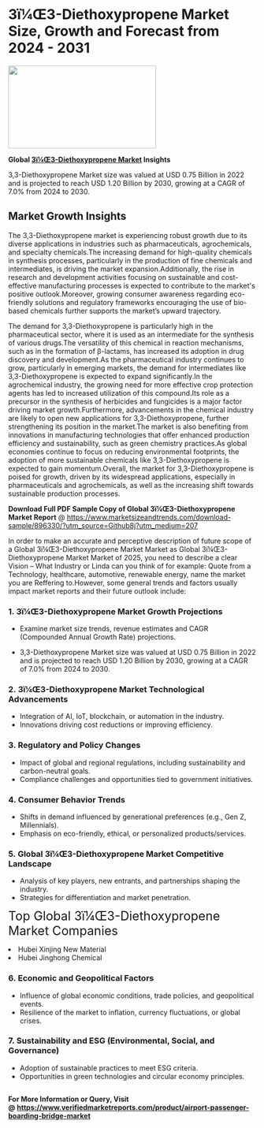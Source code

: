 <H1>3ï¼Œ3-Diethoxypropene Market Size, Growth and Forecast from 2024 - 2031</H1><img class="aligncenter size-medium wp-image-584254" src="https://thirdeyenews.in/wp-content/uploads/2024/09/Global-Market-Research-300x168.jpeg" alt="" width="300" height="168" /><p><strong>Global&nbsp;<a href="https://www.marketsizeandtrends.com/download-sample/896330/?utm_source=Github8j?utm_medium=207">3ï¼Œ3-Diethoxypropene Market</a> Insights</strong></p><p>3,3-Diethoxypropene Market size was valued at USD 0.75 Billion in 2022 and is projected to reach USD 1.20 Billion by 2030, growing at a CAGR of 7.0% from 2024 to 2030.</p><p><h2>Market Growth Insights</h2> <p>The 3,3-Diethoxypropene market is experiencing robust growth due to its diverse applications in industries such as pharmaceuticals, agrochemicals, and specialty chemicals.The increasing demand for high-quality chemicals in synthesis processes, particularly in the production of fine chemicals and intermediates, is driving the market expansion.Additionally, the rise in research and development activities focusing on sustainable and cost-effective manufacturing processes is expected to contribute to the market's positive outlook.Moreover, growing consumer awareness regarding eco-friendly solutions and regulatory frameworks encouraging the use of bio-based chemicals further supports the market’s upward trajectory.</p> <p>The demand for 3,3-Diethoxypropene is particularly high in the pharmaceutical sector, where it is used as an intermediate for the synthesis of various drugs.The versatility of this chemical in reaction mechanisms, such as in the formation of β-lactams, has increased its adoption in drug discovery and development.As the pharmaceutical industry continues to grow, particularly in emerging markets, the demand for intermediates like 3,3-Diethoxypropene is expected to expand significantly.In the agrochemical industry, the growing need for more effective crop protection agents has led to increased utilization of this compound.Its role as a precursor in the synthesis of herbicides and fungicides is a major factor driving market growth.Furthermore, advancements in the chemical industry are likely to open new applications for 3,3-Diethoxypropene, further strengthening its position in the market.The market is also benefiting from innovations in manufacturing technologies that offer enhanced production efficiency and sustainability, such as green chemistry practices.As global economies continue to focus on reducing environmental footprints, the adoption of more sustainable chemicals like 3,3-Diethoxypropene is expected to gain momentum.Overall, the market for 3,3-Diethoxypropene is poised for growth, driven by its widespread applications, especially in pharmaceuticals and agrochemicals, as well as the increasing shift towards sustainable production processes.</p> <p><span class=""><strong>Download Full PDF Sample Copy of Global 3ï¼Œ3-Diethoxypropene Market Report</strong> @ <a href="https://www.marketsizeandtrends.com/download-sample/896330/?utm_source=Github8j?utm_medium=207" target="_blank">https://www.marketsizeandtrends.com/download-sample/896330/?utm_source=Github8j?utm_medium=207</a></span></p><p>In order to make an accurate and perceptive description of future scope of a Global&nbsp;3ï¼Œ3-Diethoxypropene Market Market as Global&nbsp;3ï¼Œ3-Diethoxypropene Market Market of 2025, you need to describe a clear Vision &ndash; What Industry or Linda can you think of for example: Quote from a Technology, healthcare, automotive, renewable energy, name the market you are Reffering to.However, some general trends and factors usually impact market reports and their future outlook include:</p><h3>1.&nbsp;<strong>3ï¼Œ3-Diethoxypropene Market Growth Projections</strong></h3><ul><li>Examine market size trends, revenue estimates and CAGR (Compounded Annual Growth Rate) projections.</li><li><p>3,3-Diethoxypropene Market size was valued at USD 0.75 Billion in 2022 and is projected to reach USD 1.20 Billion by 2030, growing at a CAGR of 7.0% from 2024 to 2030.</p></li></ul><h3>2.&nbsp;<strong>3ï¼Œ3-Diethoxypropene Market Technological Advancements</strong></h3><ul><li>Integration of AI, IoT, blockchain, or automation in the industry.</li><li>Innovations driving cost reductions or improving efficiency.</li></ul><h3>3.&nbsp;<strong>Regulatory and Policy Changes</strong></h3><ul><li>Impact of global and regional regulations, including sustainability and carbon-neutral goals.</li><li>Compliance challenges and opportunities tied to government initiatives.</li></ul><h3>4.&nbsp;<strong>Consumer Behavior Trends</strong></h3><ul><li>Shifts in demand influenced by generational preferences (e.g., Gen Z, Millennials).</li><li>Emphasis on eco-friendly, ethical, or personalized products/services.</li></ul><h3>5.&nbsp;<strong>Global 3ï¼Œ3-Diethoxypropene Market Competitive Landscape</strong></h3><ul><li>Analysis of key players, new entrants, and partnerships shaping the industry.</li><li>Strategies for differentiation and market penetration.</li></ul><p data-pm-slice="1 1 []"><span style="color: inherit; font-family: inherit; font-size: 25px;">Top Global 3ï¼Œ3-Diethoxypropene Market Companies</span></p><div class="" data-test-id=""><p><li>Hubei Xinjing New Material</li><li> Hubei Jinghong Chemical</li></p></div><h3>6.&nbsp;<strong>Economic and Geopolitical Factors</strong></h3><ul><li>Influence of global economic conditions, trade policies, and geopolitical events.</li><li>Resilience of the market to inflation, currency fluctuations, or global crises.</li></ul><h3>7.&nbsp;<strong>Sustainability and ESG (Environmental, Social, and Governance)</strong></h3><ul><li>Adoption of sustainable practices to meet ESG criteria.</li><li>Opportunities in green technologies and circular economy principles.</li></ul><h2><strong style="font-size: 14px;">For More Information or Query, Visit @&nbsp;</strong><a style="background-color: #ffffff; font-size: 14px;" href="https://www.marketsizeandtrends.com/report/3ï¼Œ3-diethoxypropene-market/" target="_blank">https://www.verifiedmarketreports.com/product/airport-passenger-boarding-bridge-market</a></h2>